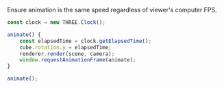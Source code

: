 ---
---

Ensure animation is the same speed regardless of viewer's computer FPS.

```ts
const clock = new THREE.Clock();

animate() {
    const elapsedTime = clock.getElapsedTime();
    cube.rotation.y = elapsedTime;
    renderer.render(scene, camera);
    window.requestAnimationFrame(animate);
}

animate();
```
